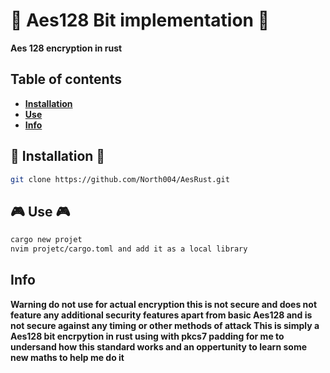 # 🔐 Aes128 Bit implementation 🔐
**Aes 128 encryption in rust**
## Table of contents
 - **[Installation](#installation)**
 - **[Use](#use)**
 - **[Info](#info)**

## 🚀 Installation 🚀
```bash
git clone https://github.com/North004/AesRust.git
```

## 🎮 Use 🎮
```bash
cargo new projet
nvim projetc/cargo.toml and add it as a local library
```

## Info 
**Warning do not use for actual encryption this is not secure
and does not feature any additional security features apart from basic Aes128 and is not secure against any timing or other methods of attack
This is simply a Aes128 bit encrpytion in rust using with pkcs7 padding for me to undersand how this standard works and an oppertunity to learn some new maths to help me do it**


